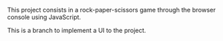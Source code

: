 This project consists in a rock-paper-scissors game through the browser console using JavaScript.

This is a branch to implement a UI to the project.